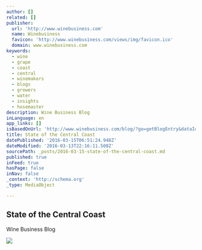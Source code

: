 ```yaml
---
author: []
related: []
publisher:
  url: 'http://www.winebusiness.com'
  name: Winebusiness
  favicon: 'http://www.winebusiness.com/views/img/favicon.ico'
  domain: www.winebusiness.com
keywords:
  - wine
  - grape
  - coast
  - central
  - winemakers
  - blogs
  - growers
  - water
  - insights
  - hosemaster
description: Wine Business Blog
inLanguage: en
app_links: []
isBasedOnUrl: 'http://www.winebusiness.com/blog/?go=getBlogEntry&dataId=165816'
title: State of the Central Coast
datePublished: '2016-03-15T06:51:24.948Z'
dateModified: '2016-03-13T22:16:11.508Z'
sourcePath: _posts/2016-03-15-state-of-the-central-coast.md
published: true
inFeed: true
hasPage: false
inNav: false
_context: 'http://schema.org'
_type: MediaObject

---
```

<article style=""><h1>State of the Central Coast</h1><p>Wine Business Blog</p><img src="http://www.winebusiness.com/content/image/wb/20160307170014-central-coast1_1.jpg" /></article>